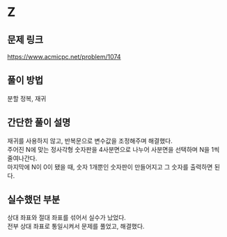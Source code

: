 # Z

## 문제 링크
https://www.acmicpc.net/problem/1074

## 풀이 방법
분할 정복, 재귀

## 간단한 풀이 설명
재귀를 사용하지 않고, 반복문으로 변수값을 조정해주며 해결했다.<br>
주어진 N에 맞는 정사각형 숫자판을 4사분면으로 나누어 사분면을 선택하며 N을 1씩 줄여나간다.<br>
마지막에 N이 0이 됐을 때, 숫자 1개뿐인 숫자판이 만들어지고 그 숫자를 출력하면 된다.<br>

## 실수했던 부분
상대 좌표와 절대 좌표를 섞어서 실수가 났었다.<br>
전부 상대 좌표로 통일시켜서 문제를 풀었고, 해결했다.<br>
